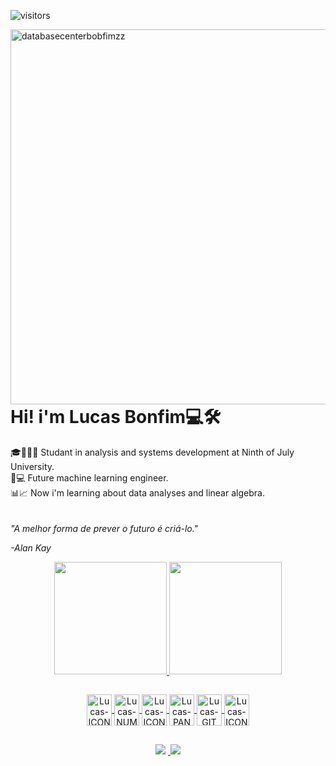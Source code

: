  ![visitors](https://visitor-badge.glitch.me/badge?page_id=https://github.com/lucasbonfimzz)

<img src="https://i.imgur.com/g8EYT2N.png" in-width="400px" max-width="600px" width="600px" align="right" alt="databasecenterbobfimzz">


<h1>Hi! i'm Lucas Bonfim💻🛠</h1>
 
🎓👨🏽‍🎓 Studant in analysis and systems development at Ninth of July University.<br>
🤖💻 Future machine learning engineer.<br>
📊📈 Now i'm learning about data analyses and linear algebra.
<br>
<br>
<br>
<i>"A melhor forma de prever o futuro é criá-lo."

-Alan Kay</i>

 
<div align="center">
  <a href="https://github.com/BonfimLucas">
  <img height="180em" src="https://github-readme-stats.vercel.app/api?username=BonfimLucas&show_icons=true&theme=algolia"/>
  <img height="180em" src="https://github-readme-stats.vercel.app/api/top-langs/?username=BonfimLucas&layout=compact&langs_count=7&theme=algolia"/>
</div>
  
  ##
    
  <div align="center">
  <img align="center" alt="Lucas-ICON" height="50" width="40" src="https://www.svgrepo.com/show/331553/python-package-index.svg" />
  <img align="center" alt="Lucas-NUMPY" height="50" width="40" src="https://cdn.jsdelivr.net/gh/devicons/devicon/icons/numpy/numpy-original.svg" />
  <img align="center" alt="Lucas-ICON" height="50" width="40" src="https://cdn.jsdelivr.net/gh/devicons/devicon/icons/mysql/mysql-original.svg" />
  <img align="center" alt="Lucas-PANDAS" height="50" width="40" src="https://cdn.jsdelivr.net/gh/devicons/devicon/icons/pandas/pandas-original.svg" />
  <img align="center" alt="Lucas-GIT" height="50" width="40"  src="https://cdn.jsdelivr.net/gh/devicons/devicon/icons/git/git-original.svg" />
  <img align="center" alt="Lucas-ICON" height="50" width="40" src="https://cdn.jsdelivr.net/gh/devicons/devicon/icons/jupyter/jupyter-original-wordmark.svg" />
    
  
    
  </div>
  
  ##
    
  <div align="center">
   <a href="https://www.instagram.com/lucasbonfimzz/" target="_blank"><img src="https://img.shields.io/badge/-Instagram-%23E4405F?style=for-the-badge&logo=instagram&logoColor=white" target="_blank"></a>
    <a href="https://www.linkedin.com/in/lucas-bonfim-8a29b922b/" target="_blanck"><img scr="https://img.shields.io/badge/LinkedIn-0077B5?style=for-the-badge&logo=linkedin&logoColor=white"</a>  
      <a href="https://www.linkedin.com/in/lucas-bonfim-8a29b922b/" target="_blank"><img src="https://img.shields.io/badge/LinkedIn-0077B5?style=for-the-badge&logo=linkedin&logoColor=white" target="_blank"></a>
    
  </div>

 
